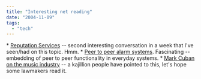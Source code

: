 ```yaml
---
title: "Interesting net reading"
date: "2004-11-09"
tags: 
  - "tech"
---
```


\* [Reputation Services](http://avc.blogs.com/a_vc/2004/11/reputation_serv.html#comments) -- second interesting conversation in a week that I've seen/had on this topic. Hmm. \* [Peer to peer alarm systems](http://www.schneier.com/blog/archives/2004/11/peertopeer_alar.html). Fascinating -- embedding of peer to peer functionality in everyday systems. \* [Mark Cuban on the music industry](http://www.blogmaverick.com/entry/3856521420807387/) -- a kajillion people have pointed to this, let's hope some lawmakers read it.
